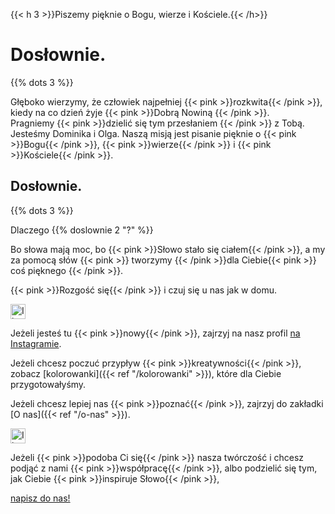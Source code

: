 ---
---
<span class="mobile-hide">

{{< h 3 >}}Piszemy pięknie o Bogu, wierze i Kościele.{{< /h>}}
<h1 class="pink-headline">Dosłownie.</h1>
  {{% dots 3 %}}
</span>

<p>
Głęboko wierzymy, że człowiek najpełniej {{< pink >}}rozkwita{{< /pink >}}, kiedy na co dzień żyje {{< pink >}}Dobrą Nowiną {{< /pink >}}. <br />
  Pragniemy {{< pink >}}dzielić się tym przesłaniem {{< /pink >}} z Tobą. Jesteśmy Dominika i Olga. Naszą misją jest pisanie pięknie o {{< pink >}}Bogu{{< /pink >}}, {{< pink >}}wierze{{< /pink >}} i {{< pink >}}Kościele{{< /pink >}}.
<br>

  <h2 class="pink-headline2">Dosłownie.</h2>
 </p>

{{% dots 3 %}}
 


<p>
  Dlaczego {{% doslownie 2 "?" %}}
  
  </p>
  
  <p>
  Bo słowa mają moc, bo {{< pink >}}Słowo stało się ciałem{{< /pink >}}, a my za pomocą słów {{< pink >}} tworzymy {{< /pink >}}dla Ciebie{{< pink >}} coś pięknego {{< /pink >}}.
  </p>



<p> 
  {{< pink >}}Rozgość się{{< /pink >}} i czuj się u nas jak w domu.
  </p>


<img alt="Ikona pędzla" src="/img/brush-icon.svg" style="width: 1.5rem;" />

<p>

Jeżeli jesteś tu {{< pink >}}nowy{{< /pink >}}, zajrzyj na nasz profil <a href="https://instagram.com/do.slownie">na Instagramie</a>.

</p>



<p>

Jeżeli chcesz poczuć przypływ {{< pink >}}kreatywności{{< /pink >}}, zobacz [kolorowanki]({{< ref "/kolorowanki" >}}), które dla Ciebie przygotowałyśmy.

</p>



<p>

  Jeżeli chcesz lepiej nas {{< pink >}}poznać{{< /pink >}}, zajrzyj do zakładki [O nas]({{< ref "/o-nas" >}}).
</p>

<img alt="Ikona pióra" src="/img/pen-icon.svg" style="width: 1.5rem;" />

<p>

Jeżeli {{< pink >}}podoba Ci się{{< /pink >}} nasza twórczość i chcesz podjąć z nami {{< pink >}}współpracę{{< /pink >}}, albo podzielić się tym, jak Ciebie {{< pink >}}inspiruje Słowo{{< /pink >}},

</p>
<p>
<a class="text-handwritten h2" href="https://do.slownie.com/kontakt/">napisz do nas!</a>
</p>


